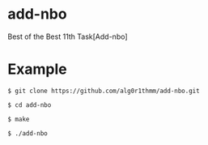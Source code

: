 # add-nbo

Best of the Best 11th Task[Add-nbo]

# Example

```
$ git clone https://github.com/alg0r1thmm/add-nbo.git  
  
$ cd add-nbo  
  
$ make  
  
$ ./add-nbo
```
